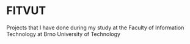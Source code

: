 # FITVUT
Projects that I have done during my study at the Faculty of Information Technology at Brno University of Technology
